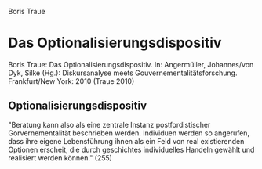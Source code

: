 Boris Traue

Das Optionalisierungsdispositiv
===============================

Boris Traue: Das Optionalisierungsdispositiv.
In: Angermüller, Johannes/von Dyk, Silke (Hg.):
Diskursanalyse meets Gouvernementalitätsforschung.
Frankfurt/New York: 2010
(Traue 2010)

Optionalisierungsdispositiv
---------------------------
"Beratung kann also als eine zentrale Instanz postfordistischer Gorvernementalität beschrieben werden. Individuen werden so angerufen, dass ihre eigene Lebensführung ihnen als ein Feld von real existierenden Optionen erscheit, die durch geschichtes individuelles Handeln gewählt und realisiert werden können."
(255)

